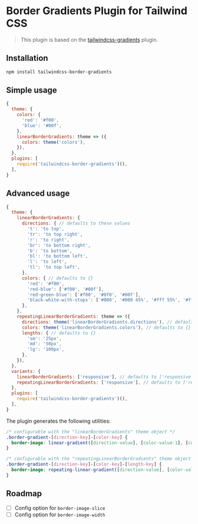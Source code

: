 # Border Gradients Plugin for Tailwind CSS

> This plugin is based on the [tailwindcss-gradients](https://github.com/benface/tailwindcss-gradients) plugin.

## Installation

```bash
npm install tailwindcss-border-gradients
```

## Simple usage

```js
{
  theme: {
    colors: {
      'red': '#f00',
      'blue': '#00f',
    },
    linearBorderGradients: theme => ({
      colors: theme('colors'),
    }),
  },
  plugins: [
    require('tailwindcss-border-gradients')(),
  ],
}
```

## Advanced usage

```js
{
  theme: {
    linearBorderGradients: {
      directions: { // defaults to these values
        't': 'to top',
        'tr': 'to top right',
        'r': 'to right',
        'br': 'to bottom right',
        'b': 'to bottom',
        'bl': 'to bottom left',
        'l': 'to left',
        'tl': 'to top left',
      },
      colors: { // defaults to {}
        'red': '#f00',
        'red-blue': ['#f00', '#00f'],
        'red-green-blue': ['#f00', '#0f0', '#00f'],
        'black-white-with-stops': ['#000', '#000 45%', '#fff 55%', '#fff'],
      },
    },
    repeatingLinearBorderGradients: theme => ({
      directions: theme('linearBorderGradients.directions'), // defaults to the same values as linearBorderGradients’ directions
      colors: theme('linearBorderGradients.colors'), // defaults to {}
      lengths: { // defaults to {}
        'sm': '25px',
        'md': '50px',
        'lg': '100px',
      },
    }),
  },
  variants: {
    linearBorderGradients: ['responsive'], // defaults to ['responsive']
    repeatingLinearBorderGradients: ['responsive'], // defaults to ['responsive']
  },
  plugins: [
    require('tailwindcss-border-gradients')(),
  ],
}
```

The plugin generates the following utilities:

```css
/* configurable with the "linearBorderGradients" theme object */
.border-gradient-[direction-key]-[color-key] {
  border-image: linear-gradient([direction-value], [color-value-1], [color-value-2], [...]) 1;
}

/* configurable with the "repeatingLinearBorderGradients" theme object */
.border-gradient-[direction-key]-[color-key]-[length-key] {
  border-image: repeating-linear-gradient([direction-value], [color-value-1], [color-value-2], [...] [length-value]) 1;
}
```

## Roadmap

- [ ] Config option for `border-image-slice`
- [ ] Config option for `border-image-width`